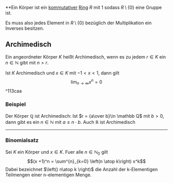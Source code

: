 **Ein Körper ist ein [kommutativer](Kommutativgesetz.md) [Ring](Ring.md) $R$ mit 1 sodass $R\setminus\{0\}$ eine Gruppe ist.

Es muss also jedes Element in $R \setminus \{0\}$ bezüglich der Multiplikation ein Inverses besitzen.

## Archimedisch


Ein angeordneter Körper $K$ heißt Archimedisch, wenn es zu jedem $r\in K$ ein $n\in\mathbb N$ gibt mit $n> r$.

Ist $K$ Archimedisch und $x\in K$ mit $-1 < x < 1$, dann gilt 
$$\lim_{n\to\infty} x^n = 0$$ ^113caa
### Beispiel
Der Körper $\mathbb Q$ ist Archimedisch: Ist $r = {a\over b}\in \mathbb Q$ mit $b> 0$, dann gibt es ein $n \in \mathbb N$ mit $a\leq n\cdot b$. Auch $\mathbb R$ ist Archimedisch

---

### Binomialsatz
Sei $K$ ein Körper und $x\in K$. Fuer alle $n \in\mathbb N_0$ gilt
$$(x +1)^n = \sum^{n}_{k=0} \left(n \atop k\right) x^k$$
Dabei bezeichnet $\left() n\atop k \right)$ die Anzahl der k-Elementigen Teilmengen einer n-elementigen Menge.
